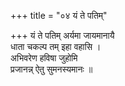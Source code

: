 +++
title = "०४ यं ते पतिम्"

+++
यं ते पतिम् अर्यमा जायमानायै  
धाता चकल्प तम् इहा वहासि ।  
अभिवरेण हविषा जुहोमि  
प्रजानन्न् ऐतु सुमनस्यमानः ॥